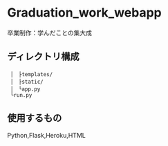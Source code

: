 # Graduation_work_webapp
卒業制作：学んだことの集大成

## ディレクトリ構成
`````├app/
 │　├templates/
 │　├static/
 │　└app.py
 └run.py
`````

## 使用するもの
Python,Flask,Heroku,HTML

